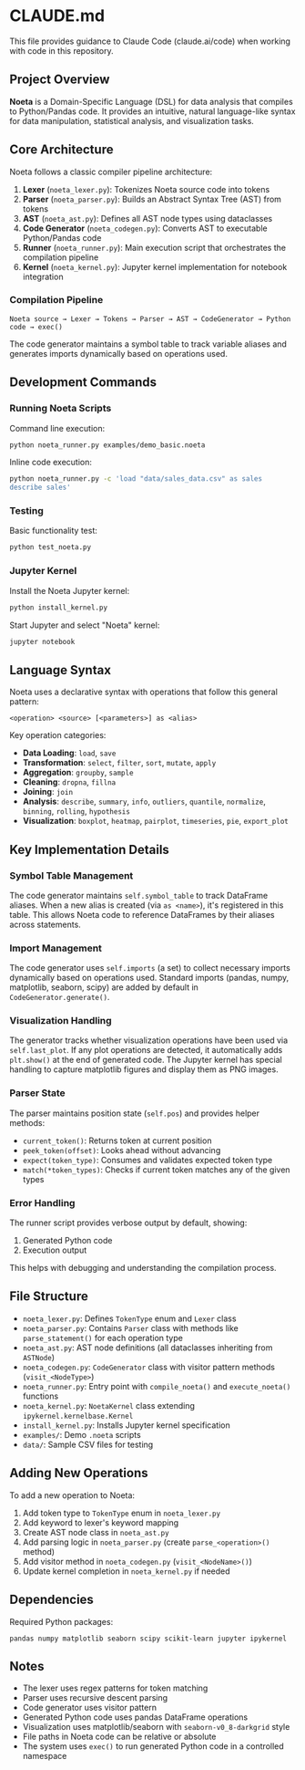 # CLAUDE.md

This file provides guidance to Claude Code (claude.ai/code) when working with code in this repository.

## Project Overview

**Noeta** is a Domain-Specific Language (DSL) for data analysis that compiles to Python/Pandas code. It provides an intuitive, natural language-like syntax for data manipulation, statistical analysis, and visualization tasks.

## Core Architecture

Noeta follows a classic compiler pipeline architecture:

1. **Lexer** (`noeta_lexer.py`): Tokenizes Noeta source code into tokens
2. **Parser** (`noeta_parser.py`): Builds an Abstract Syntax Tree (AST) from tokens
3. **AST** (`noeta_ast.py`): Defines all AST node types using dataclasses
4. **Code Generator** (`noeta_codegen.py`): Converts AST to executable Python/Pandas code
5. **Runner** (`noeta_runner.py`): Main execution script that orchestrates the compilation pipeline
6. **Kernel** (`noeta_kernel.py`): Jupyter kernel implementation for notebook integration

### Compilation Pipeline

```
Noeta source → Lexer → Tokens → Parser → AST → CodeGenerator → Python code → exec()
```

The code generator maintains a symbol table to track variable aliases and generates imports dynamically based on operations used.

## Development Commands

### Running Noeta Scripts

Command line execution:
```bash
python noeta_runner.py examples/demo_basic.noeta
```

Inline code execution:
```bash
python noeta_runner.py -c 'load "data/sales_data.csv" as sales
describe sales'
```

### Testing

Basic functionality test:
```bash
python test_noeta.py
```

### Jupyter Kernel

Install the Noeta Jupyter kernel:
```bash
python install_kernel.py
```

Start Jupyter and select "Noeta" kernel:
```bash
jupyter notebook
```

## Language Syntax

Noeta uses a declarative syntax with operations that follow this general pattern:
```
<operation> <source> [<parameters>] as <alias>
```

Key operation categories:
- **Data Loading**: `load`, `save`
- **Transformation**: `select`, `filter`, `sort`, `mutate`, `apply`
- **Aggregation**: `groupby`, `sample`
- **Cleaning**: `dropna`, `fillna`
- **Joining**: `join`
- **Analysis**: `describe`, `summary`, `info`, `outliers`, `quantile`, `normalize`, `binning`, `rolling`, `hypothesis`
- **Visualization**: `boxplot`, `heatmap`, `pairplot`, `timeseries`, `pie`, `export_plot`

## Key Implementation Details

### Symbol Table Management

The code generator maintains `self.symbol_table` to track DataFrame aliases. When a new alias is created (via `as <name>`), it's registered in this table. This allows Noeta code to reference DataFrames by their aliases across statements.

### Import Management

The code generator uses `self.imports` (a set) to collect necessary imports dynamically based on operations used. Standard imports (pandas, numpy, matplotlib, seaborn, scipy) are added by default in `CodeGenerator.generate()`.

### Visualization Handling

The generator tracks whether visualization operations have been used via `self.last_plot`. If any plot operations are detected, it automatically adds `plt.show()` at the end of generated code. The Jupyter kernel has special handling to capture matplotlib figures and display them as PNG images.

### Parser State

The parser maintains position state (`self.pos`) and provides helper methods:
- `current_token()`: Returns token at current position
- `peek_token(offset)`: Looks ahead without advancing
- `expect(token_type)`: Consumes and validates expected token type
- `match(*token_types)`: Checks if current token matches any of the given types

### Error Handling

The runner script provides verbose output by default, showing:
1. Generated Python code
2. Execution output

This helps with debugging and understanding the compilation process.

## File Structure

- `noeta_lexer.py`: Defines `TokenType` enum and `Lexer` class
- `noeta_parser.py`: Contains `Parser` class with methods like `parse_statement()` for each operation type
- `noeta_ast.py`: AST node definitions (all dataclasses inheriting from `ASTNode`)
- `noeta_codegen.py`: `CodeGenerator` class with visitor pattern methods (`visit_<NodeType>`)
- `noeta_runner.py`: Entry point with `compile_noeta()` and `execute_noeta()` functions
- `noeta_kernel.py`: `NoetaKernel` class extending `ipykernel.kernelbase.Kernel`
- `install_kernel.py`: Installs Jupyter kernel specification
- `examples/`: Demo `.noeta` scripts
- `data/`: Sample CSV files for testing

## Adding New Operations

To add a new operation to Noeta:

1. Add token type to `TokenType` enum in `noeta_lexer.py`
2. Add keyword to lexer's keyword mapping
3. Create AST node class in `noeta_ast.py`
4. Add parsing logic in `noeta_parser.py` (create `parse_<operation>()` method)
5. Add visitor method in `noeta_codegen.py` (`visit_<NodeName>()`)
6. Update kernel completion in `noeta_kernel.py` if needed

## Dependencies

Required Python packages:
```
pandas numpy matplotlib seaborn scipy scikit-learn jupyter ipykernel
```

## Notes

- The lexer uses regex patterns for token matching
- Parser uses recursive descent parsing
- Code generator uses visitor pattern
- Generated Python code uses pandas DataFrame operations
- Visualization uses matplotlib/seaborn with `seaborn-v0_8-darkgrid` style
- File paths in Noeta code can be relative or absolute
- The system uses `exec()` to run generated Python code in a controlled namespace